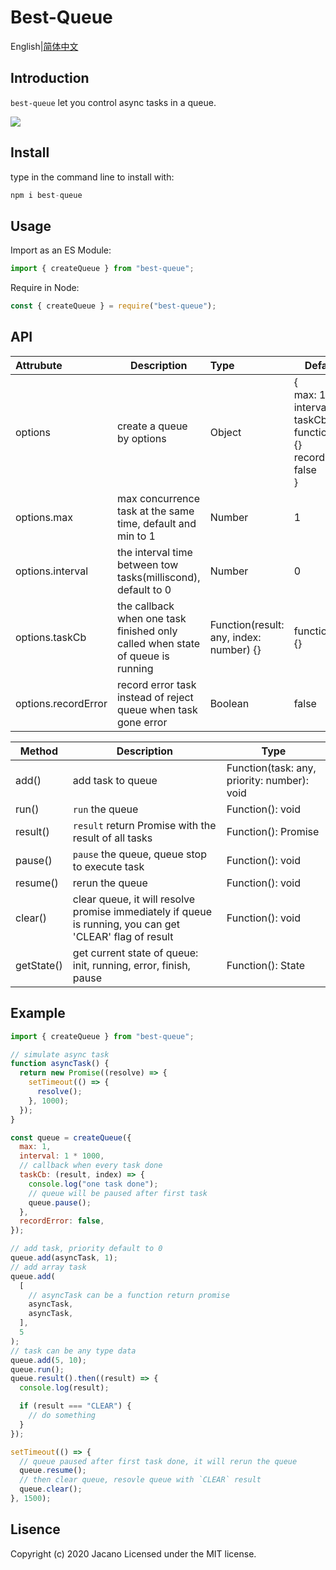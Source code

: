 # **Best-Queue**

English|[简体中文](https://github.com/Jcanno/best-queue/blob/master/README-CH.md)

## Introduction

`best-queue` let you control async tasks in a queue.

![](https://hawksights.obs.cn-east-2.myhuaweicloud.com/ceshi/1593997290864.png)

## Install

type in the command line to install with:

```js
npm i best-queue
```

## Usage

Import as an ES Module:

```js
import { createQueue } from "best-queue";
```

Require in Node:

```js
const { createQueue } = require("best-queue");
```

## **API**

| Attrubute           | Description                                                                    | Type                                    | Default                                                                           |
| :------------------ | ------------------------------------------------------------------------------ | :-------------------------------------- | --------------------------------------------------------------------------------- |
| options             | create a queue by options                                                      | Object                                  | {<br>max: 1, <br>interval: 0,<br>taskCb: function (){}<br>recordError: false<br>} |
| options.max         | max concurrence task at the same time, default and min to 1                    | Number                                  | 1                                                                                 |
| options.interval    | the interval time between tow tasks(milliscond), default to 0                  | Number                                  | 0                                                                                 |
| options.taskCb      | the callback when one task finished only called when state of queue is running | Function(result: any, index: number) {} | function() {}                                                                     |
| options.recordError | record error task instead of reject queue when task gone error                 | Boolean                                 | false                                                                             |

| Method     | Description                                                                                              | Type                                        |
| ---------- | -------------------------------------------------------------------------------------------------------- | ------------------------------------------- |
| add()      | add task to queue                                                                                        | Function(task: any, priority: number): void |
| run()      | `run` the queue                                                                                          | Function(): void                            |
| result()   | `result` return Promise with the result of all tasks                                                     | Function(): Promise<any>                    |
| pause()    | `pause` the queue, queue stop to execute task                                                            | Function(): void                            |
| resume()   | rerun the queue                                                                                          | Function(): void                            |
| clear()    | clear queue, it will resolve promise immediately if queue is running, you can get 'CLEAR' flag of result | Function(): void                            |
| getState() | get current state of queue: init, running, error, finish, pause                                          | Function(): State                           |

## Example

```js
import { createQueue } from "best-queue";

// simulate async task
function asyncTask() {
  return new Promise((resolve) => {
    setTimeout(() => {
      resolve();
    }, 1000);
  });
}

const queue = createQueue({
  max: 1,
  interval: 1 * 1000,
  // callback when every task done
  taskCb: (result, index) => {
    console.log("one task done");
    // queue will be paused after first task
    queue.pause();
  },
  recordError: false,
});

// add task, priority default to 0
queue.add(asyncTask, 1);
// add array task
queue.add(
  [
    // asyncTask can be a function return promise
    asyncTask,
    asyncTask,
  ],
  5
);
// task can be any type data
queue.add(5, 10);
queue.run();
queue.result().then((result) => {
  console.log(result);

  if (result === "CLEAR") {
    // do something
  }
});

setTimeout(() => {
  // queue paused after first task done, it will rerun the queue
  queue.resume();
  // then clear queue, resovle queue with `CLEAR` result
  queue.clear();
}, 1500);
```

## Lisence

Copyright (c) 2020 Jacano Licensed under the MIT license.
